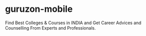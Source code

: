 # guruzon-mobile
Find Best Colleges &amp; Courses in INDIA and Get Career Advices and Counselling From Experts and Professionals.
